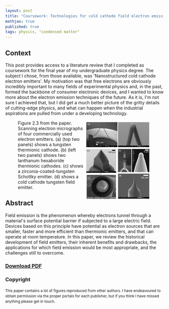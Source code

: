 ```yaml
---
layout: post
title: "Coursework: Technologies for cold cathode field electron emission, a review"
mathjax: true
published: true
tags: physics, "condensed matter"
---
```



## Context

This post provides access to a literature review that I completed as coursework for the final year of my undergraduate physics degree. The subject I chose, from those available, was 'Nanostructured cold cathode electron emitters'. My motivation was that free electrons are obviously incredibly important to many fields of experimental physics and, in the past, formed the backbone of consumer electronic devices, and I wanted to know more about the electron emission techniques of the future. As it is, I'm not sure I achieved that, but I did get a much better picture of the gritty details of cutting-edge physics, and what can happen when the industrial aspirations are pulled from under a developing technology.
<figure>
<img src="/assets/images/emitter_collage.png" align="right" width="50%"/>
<figcaption>
Figure 2.3 from the paper. Scanning electron micrographs of four commercially used electron emitters. (a) (top two panels) shows a tungsten thermionic cathode. (b) (left two panels) shows two lanthanum hexaboride  thermionic cathodes. (c) shows a zirconia-coated-tungsten Schottky emitter. (d) shows a cold cathode tungsten field emitter. 
</figcaption>
</figure>

## Abstract

Field emission is the phenomenon whereby electrons tunnel through a material's surface potential barrier if subjected to a large electric field. Devices based on this principle have potential as electron sources that are smaller, faster and more efficient than thermionic emitters, and that can operate at room temperature. In this paper, we review the historical development of field emitters, their inherent benefits and drawbacks, the applications for which field emission would be most appropriate, and the challenges still to overcome.

### [Download PDF](/assets/ccee_literature_review.pdf)

### Copyright
 
<small>
This paper contains a lot of figures reproduced from other authors. I have endeavoured to obtain permission via the proper portals for each publisher, but if you think I have missed anything please get in touch.
</small>